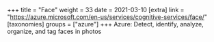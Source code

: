 +++
title = "Face"
weight = 33
date = 2021-03-10
[extra]
link = "https://azure.microsoft.com/en-us/services/cognitive-services/face/"
[taxonomies]
groups = ["azure"]
+++
Azure: Detect, identify, analyze, organize, and tag faces in photos

